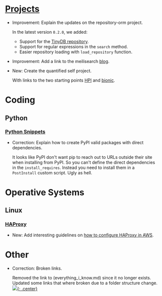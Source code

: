 # [Projects](projects.md)

* Improvement: Explain the updates on the repository-orm project.

    In the latest version `0.2.0`, we added:
    
    * Support for the [TinyDB repository](https://lyz-code.github.io/repository-orm/tinydb_repository/).
    * Support for regular expressions in the `search` method.
    * Easier repository loading with `load_repository` function.

* Improvement: Add a link to the meilisearch [blog](https://blog.meilisearch.com/).
* New: Create the quantified self project.

    With links to the two starting points [HPI](https://beepb00p.xyz/hpi.html) and [bionic](https://github.com/bionic-dev/bionic).
    

# Coding

## Python

### [Python Snippets](python_snippets.md)

* Correction: Explain how to create PyPI valid packages with direct dependencies.

    It looks like PyPI don't want pip to reach out to URLs outside their
    site when installing from PyPI. So you can't define the direct
    dependencies in the `install_requires`. Instead you need to install them
    in a `PostInstall` custom script. Ugly as hell.

# Operative Systems

## Linux

### [HAProxy](haproxy.md)

* New: Add interesting guidelines on [how to configure HAProxy in AWS](https://github.com/jvehent/haproxy-aws).

# Other

* Correction: Broken links.

    Removed the link to (everything_i_know.md) since it no longer exists. Updated some links that where broken due to a folder structure change.[![](not-by-ai.svg){: .center}](https://notbyai.fyi)
